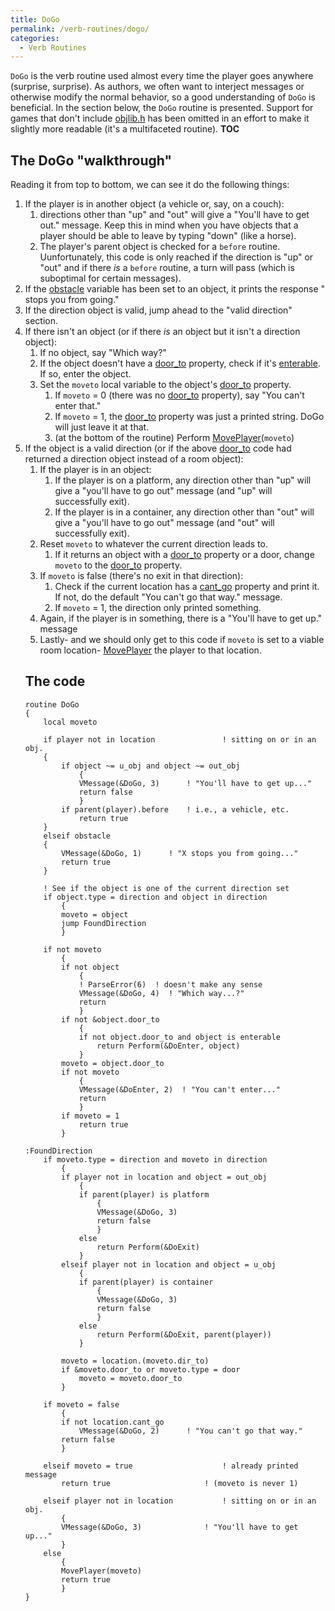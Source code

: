 ```yaml
---
title: DoGo
permalink: /verb-routines/dogo/
categories: 
  - Verb Routines
---
```


`DoGo` is the verb routine used almost every time the player goes
anywhere (surprise, surprise). As authors, we often want to interject
messages or otherwise modify the normal behavior, so a good
understanding of `DoGo` is beneficial. In the section below, the `DoGo`
routine is presented. Support for games that don't include
[objlib.h](Objlib) has been omitted in an effort to make it
slightly more readable (it's a multifaceted routine). __TOC__

## The DoGo "walkthrough"

Reading it from top to bottom, we can see it do the following things:

1.  If the player is in another object (a vehicle or, say, on a couch):
    1.  directions other than "up" and "out" will give a "You'll have to
        get out." message. Keep this in mind when you have objects that
        a player should be able to leave by typing "down" (like a
        horse).
    2.  The player's parent object is checked for a `before` routine.
        Uunfortunately, this code is only reached if the direction is
        "up" or "out" and if there *is* a `before` routine, a turn will
        pass (which is suboptimal for certain messages).
2.  If the [obstacle](obstacle) variable has been set to an
    object, it prints the response "<object> stops you from going."
3.  If the direction object is valid, jump ahead to the "valid
    direction" section.
4.  If there isn't an object (or if there *is* an object but it isn't a
    direction object):
    1.  If no object, say "Which way?"
    2.  If the object doesn't have a [door_to](door_to)
        property, check if it's [enterable](Attributes). If
        so, enter the object.
    3.  Set the `moveto` local variable to the object's
        [door_to](door_to) property.
        1.  If `moveto` = 0 (there was no [door_to](door_to)
            property), say "You can't enter that."
        2.  If `moveto` = 1, the [door_to](door_to) property
            was just a printed string. DoGo will just leave it at that.
        3.  (at the bottom of the routine) Perform
            [MovePlayer](MovePlayer)(`moveto`)
5.  If the object is a valid direction (or if the above
    [door_to](door_to) code had returned a direction object
    instead of a room object):
    1.  If the player is in an object:
        1.  If the player is on a platform, any direction other than
            "up" will give a "you'll have to go out" message (and "up"
            will successfully exit).
        2.  If the player is in a container, any direction other than
            "out" will give a "you'll have to go out" message (and "out"
            will successfully exit).
    2.  Reset `moveto` to whatever the current direction leads to.
        1.  If it returns an object with a
            [door_to](door_to) property or a door, change
            `moveto` to the [door_to](door_to) property.
    3.  If `moveto` is false (there's no exit in that direction):
        1.  Check if the current location has a
            [cant_go](Cant_go) property and print it. If
            not, do the default "You can't go that way." message.
        2.  If `moveto` = 1, the direction only printed something.
    4.  Again, if the player is in something, there is a "You'll have to
        get up." message
    5.  Lastly- and we should only get to this code if `moveto` is set
        to a viable room location- [MovePlayer](MovePlayer)
        the player to that location.

## The code

    routine DoGo
    {
        local moveto

        if player not in location               ! sitting on or in an obj.
        {
            if object ~= u_obj and object ~= out_obj
                {
                VMessage(&DoGo, 3)      ! "You'll have to get up..."
                return false
                }
            if parent(player).before    ! i.e., a vehicle, etc.
                return true
        }
        elseif obstacle
        {
            VMessage(&DoGo, 1)      ! "X stops you from going..."
            return true
        }

        ! See if the object is one of the current direction set
        if object.type = direction and object in direction
            {
            moveto = object
            jump FoundDirection
            }

        if not moveto
            {
            if not object
                {
                ! ParseError(6)  ! doesn't make any sense
                VMessage(&DoGo, 4)  ! "Which way...?"
                return
                }
            if not &object.door_to
                {
                if not object.door_to and object is enterable
                    return Perform(&DoEnter, object)
                }
            moveto = object.door_to
            if not moveto
                {
                VMessage(&DoEnter, 2)  ! "You can't enter..."
                return
                }
            if moveto = 1
                return true
            }

    :FoundDirection
        if moveto.type = direction and moveto in direction
            {
            if player not in location and object = out_obj
                {
                if parent(player) is platform
                    {
                    VMessage(&DoGo, 3)
                    return false
                    }
                else
                    return Perform(&DoExit)
                }
            elseif player not in location and object = u_obj
                {
                if parent(player) is container
                    {
                    VMessage(&DoGo, 3)
                    return false
                    }
                else
                    return Perform(&DoExit, parent(player))
                }

            moveto = location.(moveto.dir_to)
            if &moveto.door_to or moveto.type = door
                moveto = moveto.door_to
            }

        if moveto = false
            {
            if not location.cant_go
                VMessage(&DoGo, 2)      ! "You can't go that way."
            return false
            }

        elseif moveto = true                    ! already printed message
            return true                     ! (moveto is never 1)

        elseif player not in location           ! sitting on or in an obj.
            {
            VMessage(&DoGo, 3)              ! "You'll have to get up..."
            }
        else
            {
            MovePlayer(moveto)
            return true
            }
    }
